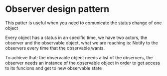 # Observer design pattern

This patter is useful when you need to comunicate the status change of one object

Every object has a status in an specific time, we have two actors, the observer and the observable object, what we are reaching is: Notify to the observers every time that the observable wants.

To achieve that: the observable object needs a list of the observers, the observer needs an instance of the observable object in order to get access to its funcions and get to new observable state
